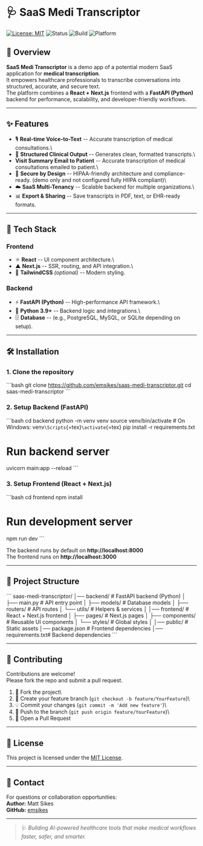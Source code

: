# 🩺 SaaS Medi Transcriptor

[![License:
MIT](https://img.shields.io/badge/License-MIT-green.svg)](LICENSE)
![Status](https://img.shields.io/badge/Status-Active-success)
![Build](https://img.shields.io/badge/Build-Passing-brightgreen)
![Platform](https://img.shields.io/badge/Platform-React%20%7C%20Next.js%20%7C%20FastAPI%20%7C%20Python-blue)

## 📖 Overview

**SaaS Medi Transcriptor** is a demo app of a potential modern SaaS application for **medical
transcription**.\
It empowers healthcare professionals to transcribe conversations into
structured, accurate, and secure text.\
The platform combines a **React + Next.js** frontend with a **FastAPI
(Python)** backend for performance, scalability, and developer-friendly
workflows.

------------------------------------------------------------------------

## ✨ Features

-   🎙️ **Real-time Voice-to-Text** -- Accurate transcription of medical
    consultations.\
-   🧾 **Structured Clinical Output** -- Generates clean, formatted
    transcripts.\
-   **Visit Summary Email to Patient** -- Accurate transcription of medical
    consultations emailed to patient.\
-   🔐 **Secure by Design** -- HIPAA-friendly architecture and
    compliance-ready. (demo only and not configured fully HIIPA compliant)\
-   ☁️ **SaaS Multi-Tenancy** -- Scalable backend for multiple
    organizations.\
-   📊 **Export & Sharing** -- Save transcripts in PDF, text, or
    EHR-ready formats.

------------------------------------------------------------------------

## 🚀 Tech Stack

### Frontend

-   ⚛️ **React** -- UI component architecture.\
-   ▲ **Next.js** -- SSR, routing, and API integration.\
-   🎨 **TailwindCSS** *(optional)* -- Modern styling.

### Backend

-   ⚡ **FastAPI (Python)** -- High-performance API framework.\
-   🐍 **Python 3.9+** -- Backend logic and integrations.\
-   🗄️ **Database** -- (e.g., PostgreSQL, MySQL, or SQLite depending on
    setup).

------------------------------------------------------------------------

## 🛠️ Installation

### 1. Clone the repository

\`\`\`bash git clone
https://github.com/emsikes/saas-medi-transcriptor.git cd
saas-medi-transcriptor \`\`\`

### 2. Setup Backend (FastAPI)

\`\`\`bash cd backend python -m venv venv source venv/bin/activate \# On
Windows: venv`\Scripts`{=tex}`\activate`{=tex} pip install -r
requirements.txt

# Run backend server

uvicorn main:app --reload \`\`\`

### 3. Setup Frontend (React + Next.js)

\`\`\`bash cd frontend npm install

# Run development server

npm run dev \`\`\`

The backend runs by default on **http://localhost:8000**\
The frontend runs on **http://localhost:3000**

------------------------------------------------------------------------

## 📂 Project Structure

\`\`\` saas-medi-transcriptor/ │── backend/ \# FastAPI backend (Python)
│ ├── main.py \# API entry point │ ├── models/ \# Database models │ ├──
routers/ \# API routes │ └── utils/ \# Helpers & services │ │──
frontend/ \# React + Next.js frontend │ ├── pages/ \# Next.js pages │
├── components/ \# Reusable UI components │ └── styles/ \# Global styles
│ │── public/ \# Static assets │── package.json \# Frontend dependencies
│── requirements.txt# Backend dependencies \`\`\`

------------------------------------------------------------------------

## 🤝 Contributing

Contributions are welcome!\
Please fork the repo and submit a pull request.

1.  🍴 Fork the project\
2.  🌱 Create your feature branch
    (`git checkout -b feature/YourFeature`)\
3.  💡 Commit your changes (`git commit -m 'Add new feature'`)\
4.  🚀 Push to the branch (`git push origin feature/YourFeature`)\
5.  🔁 Open a Pull Request

------------------------------------------------------------------------

## 📜 License

This project is licensed under the [MIT License](LICENSE).

------------------------------------------------------------------------

## 📧 Contact

For questions or collaboration opportunities:\
**Author:** Matt Sikes\
**GitHub:** [emsikes](https://github.com/emsikes)

------------------------------------------------------------------------

> 🩺 *Building AI-powered healthcare tools that make medical workflows
> faster, safer, and smarter.*
